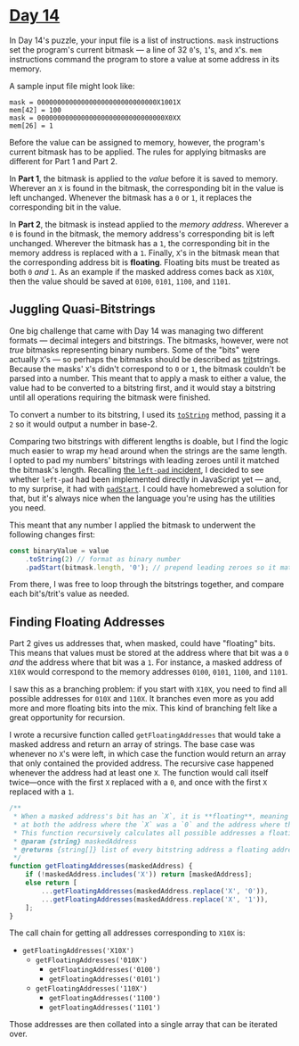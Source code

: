 # [Day 14](https://adventofcode.com/2020/day/14)

In Day 14's puzzle, your input file is a list of instructions. `mask` instructions set the program's current bitmask — a line of 32 `0`'s, `1`'s, and `X`'s. `mem` instructions command the program to store a value at some address in its memory.

A sample input file might look like:

```
mask = 000000000000000000000000000000X1001X
mem[42] = 100
mask = 00000000000000000000000000000000X0XX
mem[26] = 1
```

Before the value can be assigned to memory, however, the program's current bitmask has to be applied. The rules for applying bitmasks are different for Part 1 and Part 2.

In **Part 1**, the bitmask is applied to the *value* before it is saved to memory. Wherever an `X` is found in the bitmask, the corresponding bit in the value is left unchanged. Whenever the bitmask has a `0` or `1`, it replaces the corresponding bit in the value.

In **Part 2**, the bitmask is instead applied to the *memory address*. Wherever a `0` is found in the bitmask, the memory address's corresponding bit is left unchanged. Wherever the bitmask has a `1`, the corresponding bit in the memory address is replaced with a `1`. Finally, `X`'s in the bitmask mean that the corresponding address bit is **floating**. Floating bits must be treated as both `0` _and_ `1`. As an example if the masked address comes back as `X10X`, then the value should be saved at `0100`, `0101`, `1100`, and `1101`.

## Juggling Quasi-Bitstrings

One big challenge that came with Day 14 was managing two different formats — decimal integers and bitstrings. The bitmasks, however, were not *true* bitmasks representing binary numbers. Some of the "bits" were actually `X`'s — so perhaps the bitmasks should be described as [trit](https://en.wikipedia.org/wiki/Ternary_numeral_system)strings. Because the masks' `X`'s didn't correspond to `0` or `1`, the bitmask couldn't be parsed into a number. This meant that to apply a mask to either a value, the value had to be converted to a bitstring first, and it would stay a bitstring until all operations requiring the bitmask were finished.

To convert a number to its bitstring, I used its [`toString`](https://developer.mozilla.org/en-US/docs/Web/JavaScript/Reference/Global_Objects/Number/toString) method, passing it a `2` so it would output a number in base-2.

Comparing two bitstrings with different lengths is doable, but I find the logic much easier to wrap my head around when the strings are the same length. I opted to pad my numbers' bitstrings with leading zeroes until it matched the bitmask's length. Recalling [the `left-pad` incident](https://blog.npmjs.org/post/141577284765/kik-left-pad-and-npm), I decided to see whether `left-pad` had been implemented directly in JavaScript yet — and, to my surprise, it had with [`padStart`](https://developer.mozilla.org/en-US/docs/Web/JavaScript/Reference/Global_Objects/String/padStart). I could have homebrewed a solution for that, but it's always nice when the language you're using has the utilities you need.

This meant that any number I applied the bitmask to underwent the following changes first:

```js
const binaryValue = value
	.toString(2) // format as binary number
	.padStart(bitmask.length, '0'); // prepend leading zeroes so it matches the bitmask's length
```

From there, I was free to loop through the bitstrings together, and compare each bit's/trit's value as needed.

## Finding Floating Addresses

Part 2 gives us addresses that, when masked, could have "floating" bits. This means that values must be stored at the address where that bit was a `0` _and_ the address where that bit was a `1`. For instance, a masked address of `X10X` would correspond to the memory addresses `0100`, `0101`, `1100`, and `1101`.

I saw this as a branching problem: if you start with `X10X`, you need to find all possible addresses for `010X` and `110X`. It branches even more as you add more and more floating bits into the mix. This kind of branching felt like a great opportunity for recursion.

I wrote a recursive function called `getFloatingAddresses` that would take a masked address and return an array of strings. The base case was whenever no `X`'s were left, in which case the function would return an array that only contained the provided address. The recursive case happened whenever the address had at least one `X`. The function would call itself twice—once with the first `X` replaced with a `0`, and once with the first `X` replaced with a `1`.

```js
/**
 * When a masked address's bit has an `X`, it is **floating**, meaning the value will be saved
 * at both the address where the `X` was a `0` and the address where that `X` was a `1`.
 * This function recursively calculates all possible addresses a floating address could map to.
 * @param {string} maskedAddress
 * @returns {string[]} list of every bitstring address a floating address could map to
 */
function getFloatingAddresses(maskedAddress) {
	if (!maskedAddress.includes('X')) return [maskedAddress];
	else return [
		...getFloatingAddresses(maskedAddress.replace('X', '0')),
		...getFloatingAddresses(maskedAddress.replace('X', '1')),
	];
}
```

The call chain for getting all addresses corresponding to `X10X` is:

* `getFloatingAddresses('X10X')`
	* `getFloatingAddresses('010X')`
		* `getFloatingAddresses('0100')`
		* `getFloatingAddresses('0101')`
	* `getFloatingAddresses('110X')`
		* `getFloatingAddresses('1100')`
		* `getFloatingAddresses('1101')`

Those addresses are then collated into a single array that can be iterated over.